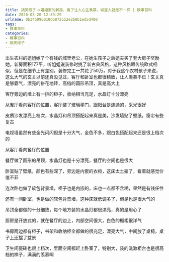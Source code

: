 ```yaml
---
title: 搞笑段子->姐姐家的新房，看了让人心生羡慕，城里人就是不一样 | 糗事百科
date: 2020-05-20 12:39:29
urlname: 0b34b096010d6872552e2b0b1ed5d400
tags: 
- 糗事百科
categories:
- 糗事百科
- 搞笑段子
---
```

出生农村的姐姐嫁了个有钱的城里老公，在她生孩子之后姐夫买了套大房子奖励她。新房面积177平，听姐姐说装修时挑了新古典风格，这种风格跟传统欧式相似，但是在细节上有差别。装修完工一共花了50万，对于我这个农村孩子来说，这么大气的玄关以前还真没见过，客厅和卧室也都很精致，让人羡慕不已！玄关真是够霸气，漂亮的拼花地砖，高档的圆形吊顶，真是高大上

客厅旁边的墙上有一排的柜子，收纳相当充足，水晶灯十分漂亮

从餐厅看向客厅的位置，客厅装了玻璃移门，跟阳台是连通的，采光很好

皮质沙发漂亮上档次，水晶灯和吊顶搭配起来真是美，沙发墙贴了壁纸，窗帘有些复古

电视墙虽然有些金光闪闪但是十分大气，金色不多，跟白色搭配起来还是很上档次的

从客厅看向餐厅的位置

餐厅做了圆形的吊顶，水晶灯也是十分漂亮，餐厅的空间也是很大

卧室贴了壁纸，颜色有些深了，旁边是内嵌的衣柜，这床太土豪了，看着就感觉价值不菲

连次卧也做了软包背景墙，柜子也是内嵌的，床也一点都不含糊，果然是有钱任性

还有一间卧室，也是做的软包背景墙，这种床就低调多了，但是也是很大气的

吊顶全都做的十分细致，每个地方装的水晶灯都很漂亮，真的是用心了

厨房是开放式的，就在餐厅的边上，内部空间很大，白色的橱柜很洋气

书房两边都有柜子，书架和收纳柜全都做的很充足，漂亮大气，中间放了桌椅，桌子上还摆了盆景

卫生间瓷砖也很上档次，里面空间都赶上卧室了，特别大，装的洗漱柜台也是很高档的样子，满满的羡慕啊


